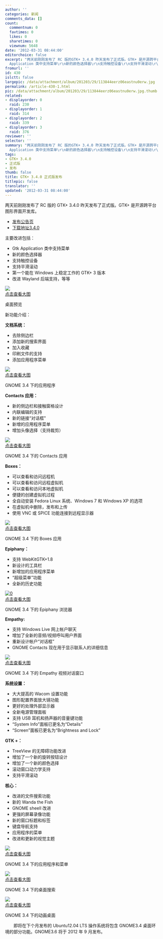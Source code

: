 ```yaml
---
author: ''
categories: 新闻
comments_data: []
count:
  commentnum: 0
  favtimes: 0
  likes: 0
  sharetimes: 0
  viewnum: 5648
date: '2012-03-31 08:44:00'
editorchoice: false
excerpt: "两天前刚刚发布了 RC 版的GTK+ 3.4.0 昨天发布了正式版。GTK+ 是开源跨平台图形界面开发库。\r\n\r\n发布公告页\r\n下载地址3.4.0\r\n\r\n主要改进包括：\r\n\r\nGtk
  Application 类中支持菜单\r\n新的颜色选择器\r\n支持触控设备\r\n支持平滑滚动\r\n ..."
fromurl: ''
id: 430
islctt: false
largepic: /data/attachment/album/201203/29/113844eerz06eastnu0erw.jpg
permalink: /article-430-1.html
pic: /data/attachment/album/201203/29/113844eerz06eastnu0erw.jpg.thumb.jpg
related:
- displayorder: 0
  raid: 230
- displayorder: 1
  raid: 314
- displayorder: 2
  raid: 339
- displayorder: 3
  raid: 376
reviewer: ''
selector: ''
summary: "两天前刚刚发布了 RC 版的GTK+ 3.4.0 昨天发布了正式版。GTK+ 是开源跨平台图形界面开发库。\r\n\r\n发布公告页\r\n下载地址3.4.0\r\n\r\n主要改进包括：\r\n\r\nGtk
  Application 类中支持菜单\r\n新的颜色选择器\r\n支持触控设备\r\n支持平滑滚动\r\n ..."
tags:
- GTK+ 3.4.0
- 正式版
- 发布
thumb: false
title: GTK+ 3.4.0 正式版发布
titlepic: false
translator: ''
updated: '2012-03-31 08:44:00'
---
```


两天前刚刚发布了 RC 版的 GTK+ 3.4.0 昨天发布了正式版。GTK+ 是开源跨平台图形界面开发库。


* [发布公告页](http://lwn.net/Articles/488803/)
* [下载地址3.4.0](http://ftp.gnome.org/pub/GNOME/sources/gtk+/3.4/)


主要改进包括：


* Gtk Application 类中支持菜单
* 新的颜色选择器
* 支持触控设备
* 支持平滑滚动
* 第一个能在 Windows 上稳定工作的 GTK+ 3 版本
* 改进 Wayland 后端支持，等等


[![](/data/attachment/album/201203/29/113844eerz06eastnu0erw.jpg)  
点击查看大图](https://img.linux.net.cn/data/attachment/album/201203/29/113844eerz06eastnu0erw.jpg)


桌面预览


新功能介绍：


**文档系统：**


* 去除侧边栏
* 添加新的搜索界面
* 加入收藏
* 印刷文件的支持
* 添加应用程序菜单


[![](/data/attachment/album/201203/29/1138440z77t43z6bsmw7sk.jpg)  
点击查看大图](https://img.linux.net.cn/data/attachment/album/201203/29/1138440z77t43z6bsmw7sk.jpg)


GNOME 3.4 下的应用程序


**Contacts 应用：**


* 新的侧边栏和接触窗格设计
* 内联编辑的支持
* 新的链接“对话框"
* 新增的应用程序菜单
* 增加头像选择（支持裁剪）


[![](/data/attachment/album/201203/29/113846yzq229sr9xugnuyu.jpg)  
点击查看大图](https://img.linux.net.cn/data/attachment/album/201203/29/113846yzq229sr9xugnuyu.jpg)


GNOME 3.4 下的 Contacts 应用


**Boxes：**


* 可以查看和访问远程机
* 可以查看和访问远程虚拟机
* 可以查看和访问本地虚拟机
* 便捷的创建虚拟机过程
* 全自动安装 Fedora Linux 系统、Windows 7 和 Windows XP 的选项
* 在虚拟机中删除，发布和上传
* 使用 VNC 或 SPICE 功能连接到远程显示器


[![](/data/attachment/album/201203/29/11384845nfnfffzfzgvnjf.jpg)  
点击查看大图](https://img.linux.net.cn/data/attachment/album/201203/29/11384845nfnfffzfzgvnjf.jpg)


GNOME 3.4 下的 Boxes 应用


**Epiphany：**


* 支持 WebKitGTK+1.8
* 新设计的工具栏
* 新增加的应用程序菜单
* “超级菜单”功能
* 全新的历史功能


[![0](/data/attachment/album/201203/29/113848z21m1o553lz1m1li.jpg)  
点击查看大图](https://img.linux.net.cn/data/attachment/album/201203/29/113848z21m1o553lz1m1li.jpg)


GNOME 3.4 下的 Epiphany 浏览器


**Empathy:**


* 支持 Windows Live 网上帐户聊天
* 增加了全新的音频/视频呼叫用户界面
* 重新设计帐户“对话框”
* GNOME Contacts 现在用于显示联系人的详细信息


[![](/data/attachment/album/201203/29/11385165vlnvaa6yubya86.jpg)  
点击查看大图](https://img.linux.net.cn/data/attachment/album/201203/29/11385165vlnvaa6yubya86.jpg)


GNOME 3.4 下的 Empathy 视频对话窗口


**系统设置：**


* 大大提高的 Wacom 设置功能
* 图形配置界面放大镜功能
* 更好的处理外部显示器
* 全新电源管理面板
* 支持 USB 耳机和扬声器的音量键功能
* “System Info”面板已更名为“Details”
* “Screen”面板已更名为“Brightness and Lock”


**GTK +：**


* TreeView 的无障碍功能改进
* 增加了一个新的旋转按钮设计
* 增加了一个新的颜色选择
* 滚动窗口动力学支持
* 支持平滑滚动


**核心：**


* 改进的文件搜索功能
* 新的 Wanda the Fish
* GNOME sheell 改进
* 更强的屏幕录像功能
* 新的窗口标题和标签
* 键盘导航支持
* 应用程序的菜单
* 改进和更新的视觉主题


[![](/data/attachment/album/201203/29/11385396ynhe9vn9491zq9.jpg)  
点击查看大图](https://img.linux.net.cn/data/attachment/album/201203/29/11385396ynhe9vn9491zq9.jpg)


GNOME 3.4 下的应用程序和菜单


[![](/data/attachment/album/201203/29/113855d27iiafx1pop5ooo.jpg)  
点击查看大图](https://img.linux.net.cn/data/attachment/album/201203/29/113855d27iiafx1pop5ooo.jpg)


GNOME 3.4 下的桌面搜索


[![](/data/attachment/album/201203/29/113857m0t6bad2dmj0zujb.jpg)  
点击查看大图](https://img.linux.net.cn/data/attachment/album/201203/29/113857m0t6bad2dmj0zujb.jpg)


GNOME 3.4 下的动画桌面


　　即将在下个月发布的 Ubuntu12.04 LTS 操作系统将包含 GNOME3.4 桌面环境的部分功能。GNOME3.6 将于 2012 年 9 月发布。